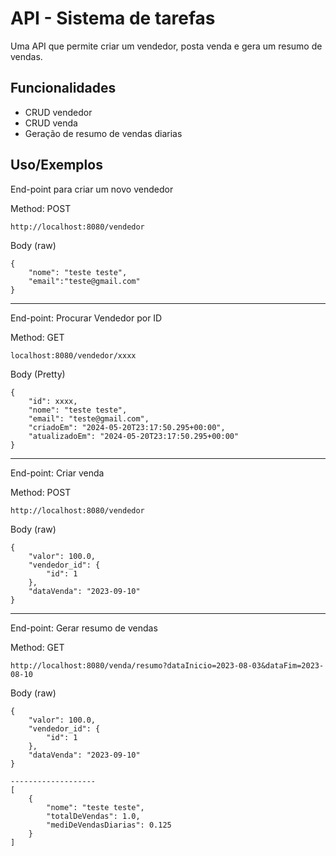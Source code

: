 
# API - Sistema de tarefas

Uma API que permite criar um vendedor, posta venda e gera um resumo de vendas.

## Funcionalidades

- CRUD vendedor
- CRUD venda
- Geração de resumo de vendas diarias

## Uso/Exemplos
End-point para criar um novo vendedor 

Method: POST
```
http://localhost:8080/vendedor
```
Body (raw)
```
{
    "nome": "teste teste",
    "email":"teste@gmail.com"
}
```
-------------------

End-point: Procurar Vendedor por ID

Method: GET
```
localhost:8080/vendedor/xxxx
```
Body (Pretty)

```
{
    "id": xxxx,
    "nome": "teste teste",
    "email": "teste@gmail.com",
    "criadoEm": "2024-05-20T23:17:50.295+00:00",
    "atualizadoEm": "2024-05-20T23:17:50.295+00:00"
}
```
-------------------

End-point: Criar venda

Method: POST

```
http://localhost:8080/vendedor
```
Body (raw)
```
{
    "valor": 100.0,
    "vendedor_id": {
        "id": 1
    },
    "dataVenda": "2023-09-10"
}
```
-------------------
End-point: Gerar resumo de vendas

Method: GET
```
http://localhost:8080/venda/resumo?dataInicio=2023-08-03&dataFim=2023-08-10
```
Body (raw)
```
{
    "valor": 100.0,
    "vendedor_id": {
        "id": 1
    },
    "dataVenda": "2023-09-10"
}

-------------------
[
    {
        "nome": "teste teste",
        "totalDeVendas": 1.0,
        "mediDeVendasDiarias": 0.125
    }
]
```


